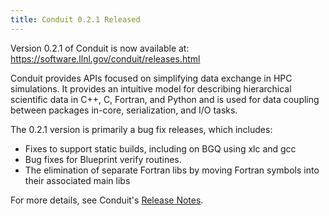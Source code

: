 ```yaml
---
title: Conduit 0.2.1 Released
---
```


Version 0.2.1 of Conduit is now available at: https://software.llnl.gov/conduit/releases.html

Conduit provides APIs focused on simplifying data exchange in HPC simulations. It provides an intuitive model for describing hierarchical scientific data in C++, C, Fortran, and Python and is used for data coupling between packages in-core, serialization, and I/O tasks.

The 0.2.1 version is primarily a bug fix releases, which includes: 

- Fixes to support static builds, including on BGQ using xlc and gcc
- Bug fixes for Blueprint verify routines.
- The elimination of separate Fortran libs by moving Fortran symbols into their associated main libs

For more details, see Conduit's [Release Notes](https://software.llnl.gov/conduit/releases.html#v0-2-1).
